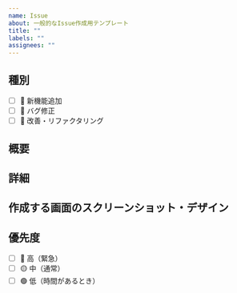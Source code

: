 ```yaml
---
name: Issue
about: 一般的なIssue作成用テンプレート
title: ""
labels: ""
assignees: ""
---
```


## 種別

<!-- 該当するものにチェックを入れてください -->

- [ ] 🚀 新機能追加
- [ ] 🐛 バグ修正
- [ ] 🔧 改善・リファクタリング

## 概要

<!-- 実装したい機能やバグの概要を簡潔に記述してください -->

## 詳細

<!-- 詳細な説明や仕様を記述してください -->

## 作成する画面のスクリーンショット・デザイン

<!--
画像を追加する場合：
1. Issues/PRのコメント欄に画像をドラッグ&ドロップ
2. 生成されたURLを貼り付け
例: <img src="URL" alt="LGTM" width="200" height="auto">
-->

## 優先度

<!-- 該当するものにチェックを入れてください -->

- [ ] 🔴 高（緊急）
- [ ] 🟡 中（通常）
- [ ] 🟢 低（時間があるとき）
